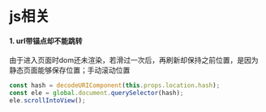 # js相关
#### 1. url带锚点却不能跳转
由于进入页面时dom还未渲染，若滑过一次后，再刷新却保持之前位置，是因为静态页面能够保存位置；手动滚动位置
```javascript
const hash = decodeURIComponent(this.props.location.hash);
const ele = global.document.querySelector(hash);
ele.scrollIntoView();
```